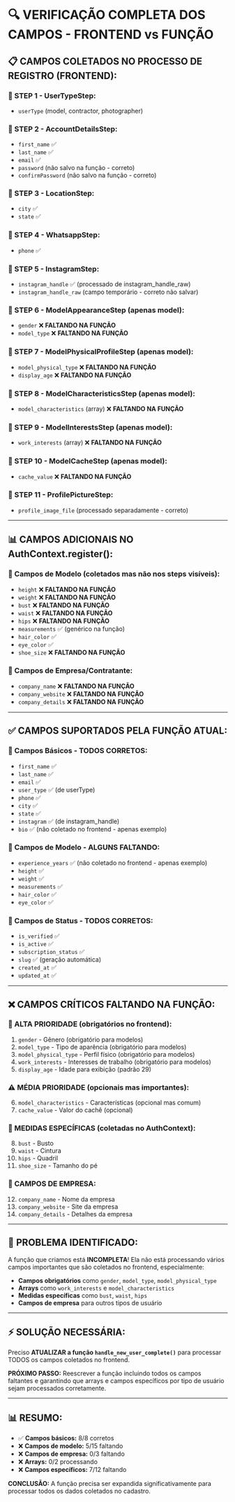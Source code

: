 # 🔍 VERIFICAÇÃO COMPLETA DOS CAMPOS - FRONTEND vs FUNÇÃO

## **📋 CAMPOS COLETADOS NO PROCESSO DE REGISTRO (FRONTEND):**

### **📍 STEP 1 - UserTypeStep:**
- `userType` (model, contractor, photographer)

### **📍 STEP 2 - AccountDetailsStep:**
- `first_name` ✅
- `last_name` ✅  
- `email` ✅
- `password` (não salvo na função - correto)
- `confirmPassword` (não salvo na função - correto)

### **📍 STEP 3 - LocationStep:**
- `city` ✅
- `state` ✅

### **📍 STEP 4 - WhatsappStep:**
- `phone` ✅

### **📍 STEP 5 - InstagramStep:**
- `instagram_handle` ✅ (processado de instagram_handle_raw)
- `instagram_handle_raw` (campo temporário - correto não salvar)

### **📍 STEP 6 - ModelAppearanceStep (apenas model):**
- `gender` ❌ **FALTANDO NA FUNÇÃO**
- `model_type` ❌ **FALTANDO NA FUNÇÃO**

### **📍 STEP 7 - ModelPhysicalProfileStep (apenas model):**
- `model_physical_type` ❌ **FALTANDO NA FUNÇÃO**
- `display_age` ❌ **FALTANDO NA FUNÇÃO**

### **📍 STEP 8 - ModelCharacteristicsStep (apenas model):**
- `model_characteristics` (array) ❌ **FALTANDO NA FUNÇÃO**

### **📍 STEP 9 - ModelInterestsStep (apenas model):**
- `work_interests` (array) ❌ **FALTANDO NA FUNÇÃO**

### **📍 STEP 10 - ModelCacheStep (apenas model):**
- `cache_value` ❌ **FALTANDO NA FUNÇÃO**

### **📍 STEP 11 - ProfilePictureStep:**
- `profile_image_file` (processado separadamente - correto)

---

## **📊 CAMPOS ADICIONAIS NO AuthContext.register():**

### **🧍 Campos de Modelo (coletados mas não nos steps visíveis):**
- `height` ❌ **FALTANDO NA FUNÇÃO**
- `weight` ❌ **FALTANDO NA FUNÇÃO**
- `bust` ❌ **FALTANDO NA FUNÇÃO**
- `waist` ❌ **FALTANDO NA FUNÇÃO**
- `hips` ❌ **FALTANDO NA FUNÇÃO**
- `measurements` ✅ (genérico na função)
- `hair_color` ✅
- `eye_color` ✅
- `shoe_size` ❌ **FALTANDO NA FUNÇÃO**

### **🏢 Campos de Empresa/Contratante:**
- `company_name` ❌ **FALTANDO NA FUNÇÃO**
- `company_website` ❌ **FALTANDO NA FUNÇÃO**
- `company_details` ❌ **FALTANDO NA FUNÇÃO**

---

## **✅ CAMPOS SUPORTADOS PELA FUNÇÃO ATUAL:**

### **🎯 Campos Básicos - TODOS CORRETOS:**
- `first_name` ✅
- `last_name` ✅
- `email` ✅
- `user_type` ✅ (de userType)
- `phone` ✅
- `city` ✅
- `state` ✅
- `instagram` ✅ (de instagram_handle)
- `bio` ✅ (não coletado no frontend - apenas exemplo)

### **🎯 Campos de Modelo - ALGUNS FALTANDO:**
- `experience_years` ✅ (não coletado no frontend - apenas exemplo)
- `height` ✅ 
- `weight` ✅
- `measurements` ✅
- `hair_color` ✅
- `eye_color` ✅

### **🎯 Campos de Status - TODOS CORRETOS:**
- `is_verified` ✅
- `is_active` ✅  
- `subscription_status` ✅
- `slug` ✅ (geração automática)
- `created_at` ✅
- `updated_at` ✅

---

## **❌ CAMPOS CRÍTICOS FALTANDO NA FUNÇÃO:**

### **🚨 ALTA PRIORIDADE (obrigatórios no frontend):**
1. `gender` - Gênero (obrigatório para modelos)
2. `model_type` - Tipo de aparência (obrigatório para modelos)  
3. `model_physical_type` - Perfil físico (obrigatório para modelos)
4. `work_interests` - Interesses de trabalho (obrigatório para modelos)
5. `display_age` - Idade para exibição (padrão 29)

### **⚠️ MÉDIA PRIORIDADE (opcionais mas importantes):**
6. `model_characteristics` - Características (opcional mas comum)
7. `cache_value` - Valor do cachê (opcional)

### **📏 MEDIDAS ESPECÍFICAS (coletadas no AuthContext):**
8. `bust` - Busto
9. `waist` - Cintura  
10. `hips` - Quadril
11. `shoe_size` - Tamanho do pé

### **🏢 CAMPOS DE EMPRESA:**
12. `company_name` - Nome da empresa
13. `company_website` - Site da empresa
14. `company_details` - Detalhes da empresa

---

## **🔧 PROBLEMA IDENTIFICADO:**

A função que criamos está **INCOMPLETA**! Ela não está processando vários campos importantes que são coletados no frontend, especialmente:

- **Campos obrigatórios** como `gender`, `model_type`, `model_physical_type`
- **Arrays** como `work_interests` e `model_characteristics`  
- **Medidas específicas** como `bust`, `waist`, `hips`
- **Campos de empresa** para outros tipos de usuário

---

## **⚡ SOLUÇÃO NECESSÁRIA:**

Preciso **ATUALIZAR a função `handle_new_user_complete()`** para processar TODOS os campos coletados no frontend.

**PRÓXIMO PASSO:** Reescrever a função incluindo todos os campos faltantes e garantindo que arrays e campos específicos por tipo de usuário sejam processados corretamente.

---

## **📊 RESUMO:**

- ✅ **Campos básicos:** 8/8 corretos
- ❌ **Campos de modelo:** 5/15 faltando
- ❌ **Campos de empresa:** 0/3 faltando  
- ❌ **Arrays:** 0/2 processando
- ❌ **Campos específicos:** 7/12 faltando

**CONCLUSÃO:** A função precisa ser expandida significativamente para processar todos os dados coletados no cadastro. 